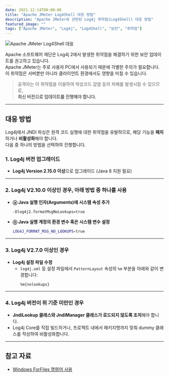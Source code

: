 ```yaml
---
date: 2021-12-14T00:00:00
title: "Apache JMeter Log4Shell 대응 방법"
description: "Apache JMeter와 관련된 Log4j 취약점(Log4Shell) 대응 방법"
featured_image: ""
tags: ["Apache JMeter", "Log4j", "Log4Shell", "보안", "취약점"]
---
```


![Apache JMeter Log4Shell 대응](https://github.com/user-attachments/assets/4d3f3dfe-9bc0-428b-b733-3a969fe9e2b7)

Apache 소프트웨어 재단은 Log4j 2에서 발생한 취약점을 해결하기 위한 보안 업데이트를 권고하고 있습니다.  
Apache JMeter는 주로 사용자 PC에서 사용되기 때문에 각별한 주의가 필요합니다.  
이 취약점은 서버뿐만 아니라 클라이언트 환경에서도 영향을 미칠 수 있습니다.

> 공격자는 이 취약점을 이용하여 악성코드 감염 등의 피해를 발생시킬 수 있으므로,  
> **최신 버전으로 업데이트를 진행해야 합니다.**

---

## 대응 방법

Log4j에서 JNDI 파싱은 원격 코드 실행에 대한 취약점을 유발하므로, 해당 기능을 **패치**하거나 **비활성화**해야 합니다.  
다음 중 하나의 방법을 선택하여 진행합니다.

### 1. Log4j 버전 업그레이드
- **Log4j Version 2.15.0 이상**으로 업그레이드 (Java 8 지원 필요)

---

### 2. Log4j V2.10.0 이상인 경우, 아래 방법 중 하나를 사용
- **ⓐ Java 실행 인자(Arguments)에 시스템 속성 추가**  
  ```bash
  -Dlog4j2.formatMsgNoLookups=true
  ```

- **ⓑ Java 실행 계정의 환경 변수 혹은 시스템 변수 설정**  
  ```bash
  LOG4J_FORMAT_MSG_NO_LOOKUPS=true
  ```

---

### 3. Log4j V2.7.0 이상인 경우
- **Log4j 설정 파일 수정**  
  - `log4j.xml` 등 설정 파일에서 `PatternLayout` 속성의 `%m` 부분을 아래와 같이 변경합니다:  
    ```xml
    %m{nolookups}
    ```

---

### 4. Log4j 버전이 위 기준 미만인 경우
- **JndiLookup 클래스와 JndiManager 클래스가 로드되지 않도록 조치**해야 합니다.  
- Log4j Core를 직접 빌드하거나, 프로젝트 내에서 패키지명까지 맞춰 dummy 클래스를 작성하여 비활성화합니다.

---

## 참고 자료

- [Windows ForFiles 명령어 사용](https://docs.microsoft.com/ko-kr/windows-server/administration/windows-commands/forfiles)
